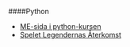 ####Python





* [ME-sida i python-kursen](http://www.student.bth.se/~klaa17/dbwebb-kurser/python/me/redovisa/me.html)
* [Spelet Legendernas Återkomst](http://www.student.bth.se/~klaa17/dbwebb-kurser/python/me/kmom10/adventure/)
